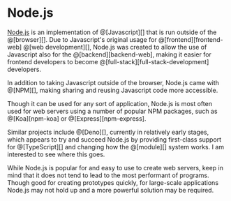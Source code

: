 # Node.js

[Node.js][] is an implementation of @[Javascript][] that is run outside of the @[browser][].
Due to Javascript's original usage for @[frontend][frontend-web] @[web development][],
Node.js was created to allow the use of Javascript also for the @[backend][backend-web],
making it easier for frontend developers to become @[full-stack][full-stack-development]
developers.

In addition to taking Javascript outside of the browser, Node.js came with @[NPM][], making
sharing and reusing Javascript code more accessible.

[Node.js]: https://nodejs.org

Though it can be used for any sort of application, Node.js is most often used for web servers
using a number of popular NPM packages, such as @[Koa][npm-koa] or @[Express][npm-express].

Similar projects include @[Deno][], currently in relatively early stages, which appears to
try and succeed Node.js by providing first-class support for @[TypeScript][] and changing
how the @[module][] system works. I am interested to see where this goes.

While Node.js is popular for and easy to use to create web servers, keep in mind that
it does not tend to lead to the most performant of programs. Though good for creating
prototypes quickly, for large-scale applications Node.js may not hold up and a more
powerful solution may be required.
